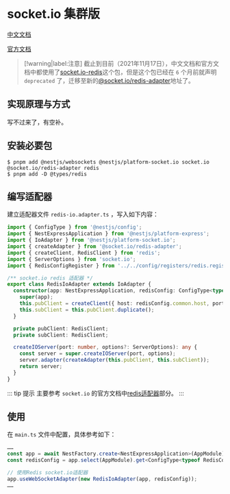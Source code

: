# socket.io 集群版

[中文文档](https://docs.nestjs.cn/8/websockets?id=%e6%8b%93%e5%b1%95-socketio)

[官方文档](https://docs.nestjs.com/websockets/adapter)

> [!warning|label:注意]
> 截止到目前（2021年11月17日），中文文档和官方文档中都使用了[socket.io-redis](https://www.npmjs.com/package/socket.io-redis)这个包，但是这个包已经在 `6` 个月前就声明 `deprecated` 了，迁移至新的[@socket.io/redis-adapter](https://www.npmjs.com/package/@socket.io/redis-adapter)地址了。


## 实现原理与方式

写不过来了，有空补。

## 安装必要包

```shell
$ pnpm add @nestjs/websockets @nestjs/platform-socket.io socket.io @socket.io/redis-adapter redis
$ pnpm add -D @types/redis
```

## 编写适配器

建立适配器文件 `redis-io.adapter.ts` ，写入如下内容：

```ts
import { ConfigType } from '@nestjs/config';
import { NestExpressApplication } from '@nestjs/platform-express';
import { IoAdapter } from '@nestjs/platform-socket.io';
import { createAdapter } from '@socket.io/redis-adapter';
import { createClient, RedisClient } from 'redis';
import { ServerOptions } from 'socket.io';
import { RedisConfigRegister } from '../../config/registers/redis.register';

/** socket.io redis 适配器 */
export class RedisIoAdapter extends IoAdapter {
  constructor(app: NestExpressApplication, redisConfig: ConfigType<typeof RedisConfigRegister>) {
    super(app);
    this.pubClient = createClient({ host: redisConfig.common.host, port: redisConfig.common.port });
    this.subClient = this.pubClient.duplicate();
  }

  private pubClient: RedisClient;
  private subClient: RedisClient;

  createIOServer(port: number, options?: ServerOptions): any {
    const server = super.createIOServer(port, options);
    server.adapter(createAdapter(this.pubClient, this.subClient));
    return server;
  }
}
```

::: tip 提示
主要参考 `socket.io` 的官方文档中[redis适配器](https://socket.io/docs/v4/redis-adapter/)部分。
:::

## 使用

在 `main.ts` 文件中配置，具体参考如下：

```ts {3, 6}
……
const app = await NestFactory.create<NestExpressApplication>(AppModule); 
const redisConfig = app.select(AppModule).get<ConfigType<typeof RedisConfigRegister>>(RedisConfigRegister. KEY); 

// 使用Redis socket.io适配器
app.useWebSocketAdapter(new RedisIoAdapter(app, redisConfig)); 
……
```
